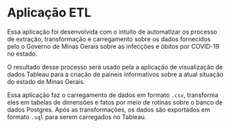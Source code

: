 # Aplicação ETL

Essa aplicação foi desenvolvida com o intuito de automatizar os processo de extração, transformação e carregamento sobre os dados fornecidos pelo o Governo de Minas Gerais sobre as infecções e óbitos por COVID-19 no estado.

O resultado desse processo será usado pela a aplicação de visualização de dados Tableau para a criação de paineis informativos sobre a atual situação do estado de Minas Gerais.

Essa aplicação faz o carregamento de dados em formato `.csv`, transforma eles em tabelas de dimensões e fatos por meio de rotinas sobre o banco de dados Postgres. Após as transformações, os dados são exportados em formato `.sql` para serem carregados no Tableau.

